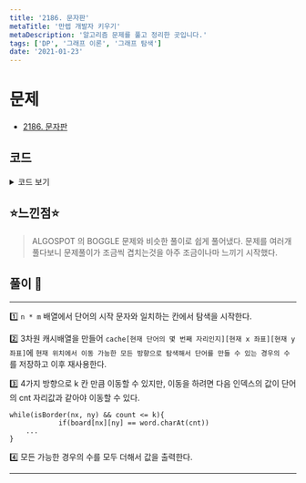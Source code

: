 ```yaml
---
title: '2186. 문자판'
metaTitle: '만렙 개발자 키우기'
metaDescription: '알고리즘 문제를 풀고 정리한 곳입니다.'
tags: ['DP', '그래프 이론', '그래프 탐색']
date: '2021-01-23'
---
```


# 문제
- [2186. 문자판](https://www.acmicpc.net/problem/2186)

## 코드

<details><summary> 코드 보기 </summary>


``` java
import java.io.BufferedReader;
import java.io.IOException;
import java.io.InputStreamReader;
import java.util.Arrays;
import java.util.StringTokenizer;

public class Q2186 {
    static int n, m, k, ans, dx[] = {-1, 0, 1, 0}, dy[] = {0, 1, 0, -1};
    static char board[][] = new char[101][101];
    static String word;
    static int cache[][][] = new int [81][101][101];
    static boolean visited[][][] = new boolean[10][101][101];
    public static void main(String[] args) throws IOException {
        init();
        for (int i = 0; i < n; i++)
            for (int j = 0; j < m; j++)
                if(word.charAt(0) == board[i][j])
                    ans += solution(i, j, 1);
        System.out.println(ans);
    }

    private static int solution(int x, int y, int cnt) {
        if(cache[cnt][x][y] > -1) return cache[cnt][x][y];
        if(cnt >= word.length()) return 1;
        int res = 0;

        for (int i = 0; i < 4; i++) {
            int nx = x + dx[i], ny = y + dy[i], count = 1;
            while(isBorder(nx, ny) && count <= k){
                if(board[nx][ny] == word.charAt(cnt))
                    res += solution(nx, ny, cnt + 1);

                nx += dx[i]; ny += dy[i];
                count += 1;
            }
        }
        return cache[cnt][x][y] = res;
    }

    private static boolean isBorder(int x, int y) {
        return (x >= 0 && x < n && y >= 0 && y < m);
    }

    private static void init() throws IOException {
        BufferedReader br = new BufferedReader(new InputStreamReader(System.in));
        StringTokenizer st = new StringTokenizer(br.readLine());
        n = Integer.parseInt(st.nextToken());
        m = Integer.parseInt(st.nextToken());
        k = Integer.parseInt(st.nextToken());

        for (int i = 0; i < n; i++) {
            String line = br.readLine();
            for (int j = 0; j < m; j++)
                board[i][j] = line.charAt(j);
        }
        word = br.readLine();
        for (int i = 0; i <= word.length(); i++)
            for (int j = 0; j < n; j++)
                Arrays.fill(cache[i][j] , -1);
    }
}

```
</details>

## ⭐️느낀점⭐️
> ALGOSPOT 의 BOGGLE 문제와 비슷한 풀이로 쉽게 풀어냈다. 문제를 여러개 풀다보니 문제풀이가 조금씩 겹치는것을 아주 조금이나마 느끼기 시작했다.

## 풀이 📣
<hr/>

1️⃣ `n * m` 배열에서 단어의 시작 문자와 일치하는 칸에서 탐색을 시작한다.

2️⃣ 3차원 캐시배열을 만들어 `cache[현재 단어의 몇 번째 자리인지][현재 x 좌표][현재 y 좌표]`에 `현재 위치에서 이동 가능한 모든 방향으로 탐색해서 단어를 만들 수 있는 경우의 수`를 저장하고 이후 재사용한다.

3️⃣ 4가지 방향으로 k 칸 만큼 이동할 수 있지만, 이동을 하려면 다음 인덱스의 값이 단어의 cnt 자리값과 같아야 이동할 수 있다.

    while(isBorder(nx, ny) && count <= k){
                if(board[nx][ny] == word.charAt(cnt))
        ...
    }

4️⃣ 모든 가능한 경우의 수를 모두 더해서 값을 출력한다.

<hr/>
